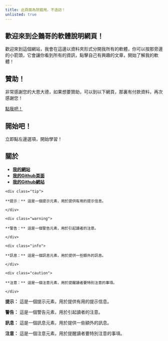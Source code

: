 ```yaml
---
title: 此頁面為除錯用，不造訪！
unlisted: true
---
```


## 歡迎來到企鵝哥的軟體說明網頁！

歡迎來到這個網站，我會在這邊以資料夾形式分開我所有的軟體，你可以按那旁邊的小箭頭，它會讓你看到所有的資訊，點擊自己有興趣的文章，開始了解我的軟體！

## 贊助！

非常感謝您的大恩大德，如果想要贊助，可以到以下網頁，那裏有付款資料，再次感謝您！

[點我吧！](https://ko-fi.com/510208)

## 開始吧！

立即點左邊選項，開始學習！

## 關於

- [**我的網站**](https://pgsoft.lionfree.net)
- [**我的Github頁面**](https://github.com/510208)
- [**我的Github網站**](https://510208.github.io)

```
<div class="tip">

**提示：** 這是一個提示元素，用於提供有用的提示信息。

</div>

<div class="warning">

**警告：** 這是一個警告元素，用於引起讀者的注意。

</div>

<div class="info">

**訊息：** 這是一個訊息元素，用於提供一些額外的訊息。

</div>

<div class="caution">

**注意：** 這是一個注意元素，用於提醒讀者要特別注意的事項。

</div>

```

<div class="tip">

**提示：** 這是一個提示元素，用於提供有用的提示信息。

</div>

<div class="warning">

**警告：** 這是一個警告元素，用於引起讀者的注意。

</div>

<div class="info">

**訊息：** 這是一個訊息元素，用於提供一些額外的訊息。

</div>

<div class="caution">

**注意：** 這是一個注意元素，用於提醒讀者要特別注意的事項。
</div>
